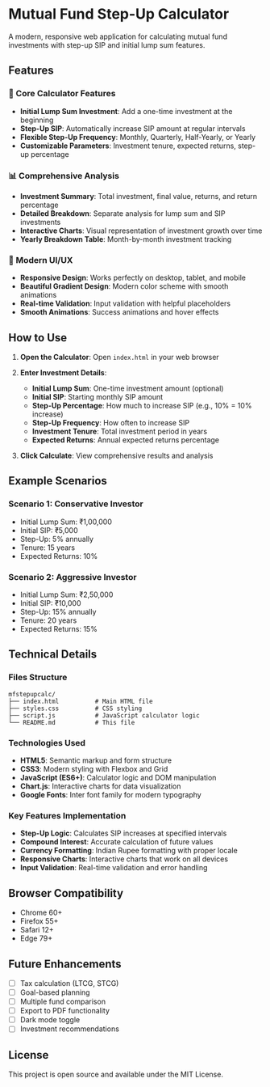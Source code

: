 # Mutual Fund Step-Up Calculator

A modern, responsive web application for calculating mutual fund investments with step-up SIP and initial lump sum features.

## Features

### 🎯 Core Calculator Features
- **Initial Lump Sum Investment**: Add a one-time investment at the beginning
- **Step-Up SIP**: Automatically increase SIP amount at regular intervals
- **Flexible Step-Up Frequency**: Monthly, Quarterly, Half-Yearly, or Yearly
- **Customizable Parameters**: Investment tenure, expected returns, step-up percentage

### 📊 Comprehensive Analysis
- **Investment Summary**: Total investment, final value, returns, and return percentage
- **Detailed Breakdown**: Separate analysis for lump sum and SIP investments
- **Interactive Charts**: Visual representation of investment growth over time
- **Yearly Breakdown Table**: Month-by-month investment tracking

### 🎨 Modern UI/UX
- **Responsive Design**: Works perfectly on desktop, tablet, and mobile
- **Beautiful Gradient Design**: Modern color scheme with smooth animations
- **Real-time Validation**: Input validation with helpful placeholders
- **Smooth Animations**: Success animations and hover effects

## How to Use

1. **Open the Calculator**: Open `index.html` in your web browser
2. **Enter Investment Details**:
   - **Initial Lump Sum**: One-time investment amount (optional)
   - **Initial SIP**: Starting monthly SIP amount
   - **Step-Up Percentage**: How much to increase SIP (e.g., 10% = 10% increase)
   - **Step-Up Frequency**: How often to increase SIP
   - **Investment Tenure**: Total investment period in years
   - **Expected Returns**: Annual expected returns percentage

3. **Click Calculate**: View comprehensive results and analysis

## Example Scenarios

### Scenario 1: Conservative Investor
- Initial Lump Sum: ₹1,00,000
- Initial SIP: ₹5,000
- Step-Up: 5% annually
- Tenure: 15 years
- Expected Returns: 10%

### Scenario 2: Aggressive Investor
- Initial Lump Sum: ₹2,50,000
- Initial SIP: ₹10,000
- Step-Up: 15% annually
- Tenure: 20 years
- Expected Returns: 15%

## Technical Details

### Files Structure
```
mfstepupcalc/
├── index.html          # Main HTML file
├── styles.css          # CSS styling
├── script.js           # JavaScript calculator logic
└── README.md           # This file
```

### Technologies Used
- **HTML5**: Semantic markup and form structure
- **CSS3**: Modern styling with Flexbox and Grid
- **JavaScript (ES6+)**: Calculator logic and DOM manipulation
- **Chart.js**: Interactive charts for data visualization
- **Google Fonts**: Inter font family for modern typography

### Key Features Implementation
- **Step-Up Logic**: Calculates SIP increases at specified intervals
- **Compound Interest**: Accurate calculation of future values
- **Currency Formatting**: Indian Rupee formatting with proper locale
- **Responsive Charts**: Interactive charts that work on all devices
- **Input Validation**: Real-time validation and error handling

## Browser Compatibility
- Chrome 60+
- Firefox 55+
- Safari 12+
- Edge 79+

## Future Enhancements
- [ ] Tax calculation (LTCG, STCG)
- [ ] Goal-based planning
- [ ] Multiple fund comparison
- [ ] Export to PDF functionality
- [ ] Dark mode toggle
- [ ] Investment recommendations

## License
This project is open source and available under the MIT License.
